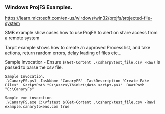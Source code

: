 ### Windows ProjFS Examples.


https://learn.microsoft.com/en-us/windows/win32/projfs/projected-file-system

SMB example show cases how to use ProjFS to alert on share access from a remote system

Tarpit example shows how to create an approved Process list, and take actions, return random errors, delay loading of files etc...

Sample Invocation - Ensure `$(Get-Content .\csharp\test_file.csv -Raw)` is passed to parse the csv file.

```
Sample Invocation.
.\CanaryFS.ps1 -TaskName "CanaryFS" -TaskDescription "Create Fake Files" -ScriptPath "C:\users\Thinkst\data-script.ps1" -RootPath "C:\CanaryFs"

Sample exe invocation
.\CanaryFS.exe C:\vfstest $(Get-Content .\csharp\test_file.csv -Raw) example.canarytokens.com true

```

